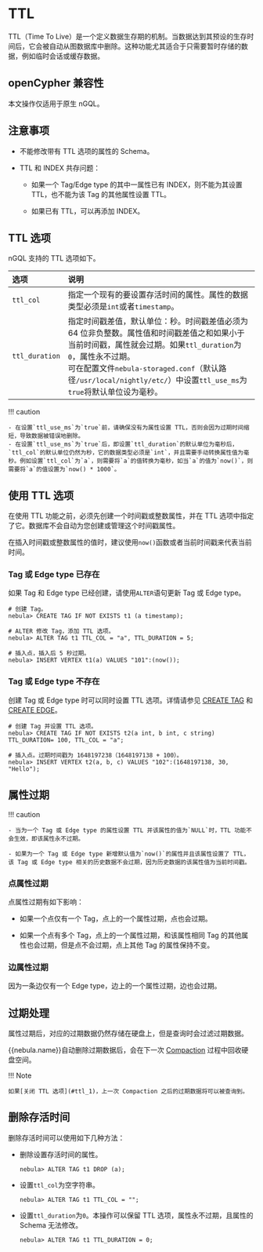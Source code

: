# TTL

TTL（Time To Live）是一个定义数据生存期的机制。当数据达到其预设的生存时间后，它会被自动从图数据库中删除。这种功能尤其适合于只需要暂时存储的数据，例如临时会话或缓存数据。

## openCypher 兼容性

本文操作仅适用于原生 nGQL。

## 注意事项

- 不能修改带有 TTL 选项的属性的 Schema。

- TTL 和 INDEX 共存问题：

  - 如果一个 Tag/Edge type 的其中一属性已有 INDEX，则不能为其设置 TTL，也不能为该 Tag 的其他属性设置 TTL。    

  - 如果已有 TTL，可以再添加 INDEX。

## TTL 选项

nGQL 支持的 TTL 选项如下。

|选项|说明|
|:---|:---|
|`ttl_col`|指定一个现有的要设置存活时间的属性。属性的数据类型必须是`int`或者`timestamp`。|
|`ttl_duration`|指定时间戳差值，默认单位：秒。时间戳差值必须为 64 位非负整数。属性值和时间戳差值之和如果小于当前时间戳，属性就会过期。如果`ttl_duration`为`0`，属性永不过期。<br/>可在配置文件`nebula-storaged.conf`（默认路径`/usr/local/nightly/etc/`）中设置`ttl_use_ms`为`true`将默认单位设为毫秒。|

!!! caution

    - 在设置`ttl_use_ms`为`true`前，请确保没有为属性设置 TTL，否则会因为过期时间缩短，导致数据被错误地删除。
    - 在设置`ttl_use_ms`为`true`后，即设置`ttl_duration`的默认单位为毫秒后，`ttl_col`的默认单位仍然为秒，它的数据类型必须是`int`，并且需要手动转换属性值为毫秒。例如设置`ttl_col`为`a`，则需要将`a`的值转换为毫秒，如当`a`的值为`now()`，则需要将`a`的值设置为`now() * 1000`。

## 使用 TTL 选项

在使用 TTL 功能之前，必须先创建一个时间戳或整数属性，并在 TTL 选项中指定了它。数据库不会自动为您创建或管理这个时间戳属性。

在插入时间戳或整数属性的值时，建议使用`now()`函数或者当前时间戳来代表当前时间。

### Tag 或 Edge type 已存在

如果 Tag 和 Edge type 已经创建，请使用`ALTER`语句更新 Tag 或 Edge type。

```ngql
# 创建 Tag。
nebula> CREATE TAG IF NOT EXISTS t1 (a timestamp);

# ALTER 修改 Tag，添加 TTL 选项。
nebula> ALTER TAG t1 TTL_COL = "a", TTL_DURATION = 5;

# 插入点，插入后 5 秒过期。
nebula> INSERT VERTEX t1(a) VALUES "101":(now());
```

### Tag 或 Edge type 不存在

创建 Tag 或 Edge type 时可以同时设置 TTL 选项。详情请参见 [CREATE TAG](../10.tag-statements/1.create-tag.md) 和 [CREATE EDGE](../11.edge-type-statements/1.create-edge.md)。

```ngql
# 创建 Tag 并设置 TTL 选项。
nebula> CREATE TAG IF NOT EXISTS t2(a int, b int, c string) TTL_DURATION= 100, TTL_COL = "a";

# 插入点。过期时间戳为 1648197238（1648197138 + 100）。
nebula> INSERT VERTEX t2(a, b, c) VALUES "102":(1648197138, 30, "Hello");
```

## 属性过期

!!! caution 

    - 当为一个 Tag 或 Edge type 的属性设置 TTL 并该属性的值为`NULL`时，TTL 功能不会生效，即该属性永不过期。
      
    - 如果为一个 Tag 或 Edge type 新增默认值为`now()`的属性并且该属性设置了 TTL，该 Tag 或 Edge type 相关的历史数据不会过期，因为历史数据的该属性值为当前时间戳。

### 点属性过期

点属性过期有如下影响：

- 如果一个点仅有一个 Tag，点上的一个属性过期，点也会过期。

- 如果一个点有多个 Tag，点上的一个属性过期，和该属性相同 Tag 的其他属性也会过期，但是点不会过期，点上其他 Tag 的属性保持不变。

### 边属性过期

因为一条边仅有一个 Edge type，边上的一个属性过期，边也会过期。

## 过期处理

属性过期后，对应的过期数据仍然存储在硬盘上，但是查询时会过滤过期数据。

{{nebula.name}}自动删除过期数据后，会在下一次 [Compaction](../../8.service-tuning/compaction.md) 过程中回收硬盘空间。

!!! Note

    如果[关闭 TTL 选项](#ttl_1)，上一次 Compaction 之后的过期数据将可以被查询到。

## 删除存活时间

删除存活时间可以使用如下几种方法：

- 删除设置存活时间的属性。

    ```ngql
    nebula> ALTER TAG t1 DROP (a);
    ```

- 设置`ttl_col`为空字符串。

    ```ngql
    nebula> ALTER TAG t1 TTL_COL = "";
    ```

- 设置`ttl_duration`为`0`。本操作可以保留 TTL 选项，属性永不过期，且属性的 Schema 无法修改。

    ```ngql
    nebula> ALTER TAG t1 TTL_DURATION = 0;
    ```
